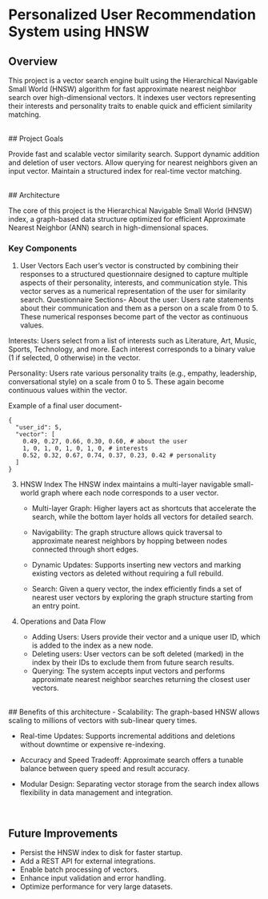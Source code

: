 # Personalized User Recommendation System using HNSW

## Overview
This project is a vector search engine built using the Hierarchical Navigable Small World (HNSW) algorithm for fast approximate nearest neighbor search over high-dimensional vectors. It indexes user vectors representing their interests and personality traits to enable quick and efficient similarity matching.

<br/>
## Project Goals

Provide fast and scalable vector similarity search.
Support dynamic addition and deletion of user vectors.
Allow querying for nearest neighbors given an input vector.
Maintain a structured index for real-time vector matching.

<br/>
## Architecture

The core of this project is the Hierarchical Navigable Small World (HNSW) index, a graph-based data structure optimized for efficient Approximate Nearest Neighbor (ANN) search in high-dimensional spaces.

### Key Components
1. User Vectors
   Each user’s vector is constructed by combining their responses to a structured questionnaire designed to capture multiple aspects of their personality, interests, and communication style. This vector serves as a numerical representation of the user for similarity search.
  Questionnaire Sections-
  About the user:
  Users rate statements about their communication and them as a person on a scale from 0 to 5. These numerical responses become part of the vector as continuous values.

  Interests:
  Users select from a list of interests such as Literature, Art, Music, Sports, Technology, and more. Each interest corresponds to a binary value (1 if selected, 0 otherwise) in the vector.
  
  Personality:
  Users rate various personality traits (e.g., empathy, leadership, conversational style) on a scale from 0 to 5. These again become continuous values within the vector.

  Example of a final user document-
  ```
  {
    "user_id": 5,
    "vector": [
      0.49, 0.27, 0.66, 0.30, 0.60, # about the user
      1, 0, 1, 0, 1, 0, 1, 0, # interests
      0.52, 0.32, 0.67, 0.74, 0.37, 0.23, 0.42 # personality
    ]
  }
  ```
3. HNSW Index
   The HNSW index maintains a multi-layer navigable small-world graph where each node corresponds to a user vector.
   - Multi-layer Graph:
   Higher layers act as shortcuts that accelerate the search, while the bottom layer holds all vectors for detailed search.

   - Navigability:
   The graph structure allows quick traversal to approximate nearest neighbors by hopping between nodes connected through short edges.

   - Dynamic Updates:
   Supports inserting new vectors and marking existing vectors as deleted without requiring a full rebuild.

   - Search:
   Given a query vector, the index efficiently finds a set of nearest user vectors by exploring the graph structure starting from an entry point.

4. Operations and Data Flow
   - Adding Users:
     Users provide their vector and a unique user ID, which is added to the index as a new node.
   - Deleting users:
     User vectors can be soft deleted (marked) in the index by their IDs to exclude them from future search results.
   - Querying:
     The system accepts input vectors and performs approximate nearest neighbor searches returning the closest user vectors.

<br/>
## Benefits of this architecture
- Scalability:
The graph-based HNSW allows scaling to millions of vectors with sub-linear query times.

- Real-time Updates:
Supports incremental additions and deletions without downtime or expensive re-indexing.

- Accuracy and Speed Tradeoff:
Approximate search offers a tunable balance between query speed and result accuracy.

- Modular Design:
Separating vector storage from the search index allows flexibility in data management and integration.
<br/>

## Future Improvements
- Persist the HNSW index to disk for faster startup.
- Add a REST API for external integrations.
- Enable batch processing of vectors.
- Enhance input validation and error handling.
- Optimize performance for very large datasets.
   
